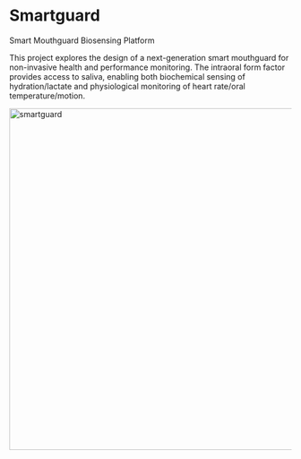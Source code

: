 # Smartguard
Smart Mouthguard Biosensing Platform

This project explores the design of a next-generation smart mouthguard for non-invasive health and performance monitoring. The intraoral form factor provides access to saliva, enabling both biochemical sensing of hydration/lactate and physiological monitoring of heart rate/oral temperature/motion.

<img width="531" height="611" alt="smartguard" src="https://github.com/user-attachments/assets/52a57174-33a3-46d5-b867-928b0d6063fa" />
